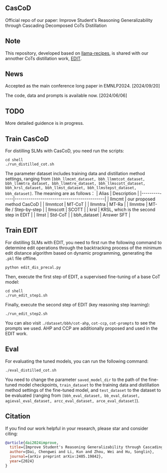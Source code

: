 ## CasCoD
Official repo of our paper: Improve Student's Reasoning Generalizability through Cascading Decomposed CoTs Distillation

## Note
This repository, developed based on [llama-recipes](https://github.com/Meta-Llama/llama-recipes), is shared with our annother CoTs distillation work, [EDIT](https://github.com/C-W-D/EDIT).

## News
Accepted as the main conference long paper in EMNLP2024. [2024/09/20]

The code, data and prompts is available now. [2024/06/06]

## TODO
More detailed guidence is in progress.

## Train CasCoD
For distilling SLMs with CasCoD, you need run the scripts:
```
cd shell
./run_distilled_cot.sh
```
The parameter dataset includes training data and distillation method settings, ranging from `[bbh_llmcmt_dataset, bbh_llmmtcot_dataset, bbh_llmmtra_dataset, bbh_llmmtre_dataset, bbh_llmscott_dataset, bbh_krsl_dataset, bbh_llmst_dataset, bbh_llmstepst_dataset, bbh_dataset]`.
The meaning are as follows：
| Alias      | Description                                 |
|--------------|---------------------------------------------|
| llmcmt       | our proposed method CasCoD                 |
| llmmtcot     | MT-CoT                                      |
| llmmtra      | MT-Ra                                       |
| llmmtre      | MT-Re / Step-by-step                        |
| llmscott     | SCOTT                                       |
| krsl         | KRSL, which is the second step in EDIT      |
| llmst        | Std-CoT                                     |
| bbh_dataset  | Answer SFT                                  |


## Train EDIT
For distilling SLMs with EDIT, you need to first run the following command to determine edit operations through the backtracking process of the minimum edit distance algorithm based on dynamic programming, generating the `.pkl` file offline.
```
python edit_dis_precal.py
```
Then, execute the first step of EDIT, a supervised fine-tuning of a base CoT model:
```
cd shell
./run_edit_step1.sh
```
Finally, execute the second step of EDIT (key reasoning step learning):
```
./run_edit_step2.sh
```
You can also visit `./dataset/bbh/cot-ahp`, `cot-ccp`, `cot-prompts` to see the prompts we used. AHP and CCP are additionally proposed and used in the EDIT work.

## Eval
For evaluating the tuned models, you can run the following command:
```
./eval_distilled_cot.sh
```
You need to change the parameter `saved_model_dir` to the path of the fine-tuned model checkpoints, `train_dataset` to the training data and distillation method settings of the fine-tuned model, and `test_dataset` to the dataset to be evaluated (ranging from `[bbh_eval_dataset, bb_eval_dataset, agieval_eval_dataset, arcc_eval_dataset, arce_eval_dataset]`).

## Citation

If you find our work helpful in your research, please star and consider citing:

```bibtex
@article{dai2024improve,
  title={Improve Student's Reasoning Generalizability through Cascading Decomposed CoTs Distillation},
  author={Dai, Chengwei and Li, Kun and Zhou, Wei and Hu, Songlin},
  journal={arXiv preprint arXiv:2405.19842},
  year={2024}
}

